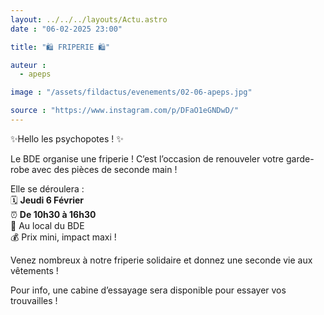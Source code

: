 ```yaml
---
layout: ../../../layouts/Actu.astro
date : "06-02-2025 23:00"

title: "🛍️ FRIPERIE 🛍️"

auteur :
  - apeps

image : "/assets/fildactus/evenements/02-06-apeps.jpg"

source : "https://www.instagram.com/p/DFaO1eGNDwD/"
---
```


✨Hello les psychopotes ! ✨

Le BDE organise une friperie ! C’est l’occasion de renouveler votre garde-robe avec des pièces de seconde main !

Elle se déroulera :  
🗓️ __Jeudi 6 Février__  
⏰ __De 10h30 à 16h30__  
📍 Au local du BDE  
💰 Prix mini, impact maxi !

Venez nombreux à notre friperie solidaire et donnez une seconde vie aux vêtements !

Pour info, une cabine d’essayage sera disponible pour essayer vos trouvailles !